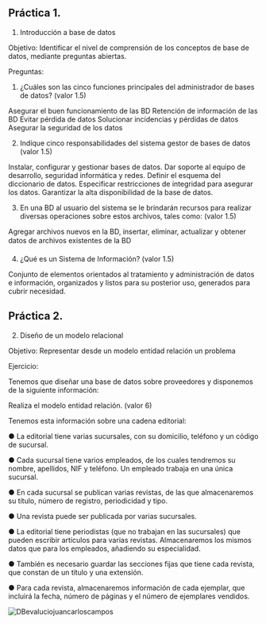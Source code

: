 ## Práctica 1.

1. Introducción a base de datos

Objetivo: Identificar el nivel de comprensión de los conceptos de base de datos,
mediante preguntas abiertas.
 
Preguntas:

1. ¿Cuáles son las cinco funciones principales del administrador de bases de datos?
(valor 1.5)

Asegurar el buen funcionamiento de las BD
Retención de información de las BD
Evitar pérdida de datos
Solucionar incidencias y pérdidas de datos
Asegurar la seguridad de los datos


2. Indíque cinco responsabilidades del sistema gestor de bases de datos (valor 1.5)

Instalar, configurar y gestionar bases de datos.
Dar soporte al equipo de desarrollo, seguridad informática y redes.
Definir el esquema del diccionario de datos.
Especificar restricciones de integridad para asegurar los datos.
Garantizar la alta disponibilidad de la base de datos.

3. En una BD al usuario del sistema se le brindarán recursos para realizar diversas
operaciones sobre estos archivos, tales como: (valor 1.5)

Agregar archivos nuevos en la BD, insertar, eliminar, actualizar y obtener datos de archivos existentes de la BD

4. ¿Qué es un Sistema de Información? (valor 1.5)

Conjunto de elementos orientados al tratamiento y administración de datos e información, organizados y listos para su posterior uso, generados para cubrir necesidad.

## Práctica 2.

2. Diseño de un modelo relacional

Objetivo: Representar desde un modelo entidad relación un problema


Ejercicio:

Tenemos que diseñar una base de datos sobre proveedores y disponemos de la siguiente
información:

Realiza el modelo entidad relación. (valor 6)

Tenemos esta información sobre una cadena editorial:

● La editorial tiene varias sucursales, con su domicilio, teléfono y un código de
sucursal.

● Cada sucursal tiene varios empleados, de los cuales tendremos su nombre,
apellidos, NIF y teléfono. Un empleado trabaja en una única sucursal.

● En cada sucursal se publican varias revistas, de las que almacenaremos su título,
número de registro, periodicidad y tipo.

● Una revista puede ser publicada por varias sucursales.

● La editorial tiene periodistas (que no trabajan en las sucursales) que pueden
escribir artículos para varias revistas. Almacenaremos los mismos datos que para
los empleados, añadiendo su especialidad.

● También es necesario guardar las secciones fijas que tiene cada revista, que
constan de un título y una extensión.

● Para cada revista, almacenaremos información de cada ejemplar, que incluirá la
fecha, número de páginas y el número de ejemplares vendidos.

  ![DBevaluciojuancarloscampos](https://user-images.githubusercontent.com/101900664/169730516-c6b45ca1-c942-4daf-9163-b31db3ba0ae9.png)


